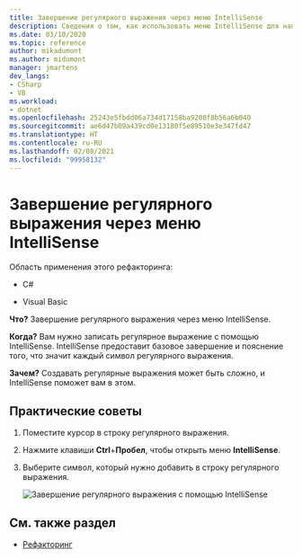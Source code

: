 ```yaml
---
title: Завершение регулярного выражения через меню IntelliSense
description: Сведения о том, как использовать меню IntelliSense для написания регулярного выражения с помощью IntelliSense.
ms.date: 03/10/2020
ms.topic: reference
author: mikadumont
ms.author: midumont
manager: jmartens
dev_langs:
- CSharp
- VB
ms.workload:
- dotnet
ms.openlocfilehash: 25243e5fbdd06a734d17158ba9200f8b56a6b040
ms.sourcegitcommit: ae6d47b09a439cd0e13180f5e89510e3e347fd47
ms.translationtype: HT
ms.contentlocale: ru-RU
ms.lasthandoff: 02/08/2021
ms.locfileid: "99958132"
---
```

# <a name="regex-completion-through-intellisense-menu"></a>Завершение регулярного выражения через меню IntelliSense

Область применения этого рефакторинга:

- C#

- Visual Basic

**Что?** Завершение регулярного выражения через меню IntelliSense.

**Когда?** Вам нужно записать регулярное выражение с помощью IntelliSense. IntelliSense предоставит базовое завершение и пояснение того, что значит каждый символ регулярного выражения. 

**Зачем?** Создавать регулярные выражения может быть сложно, и IntelliSense поможет вам в этом.

## <a name="how-to"></a>Практические советы

1. Поместите курсор в строку регулярного выражения.
2. Нажмите клавиши **Ctrl**+**Пробел**, чтобы открыть меню **IntelliSense**.
3. Выберите символ, который нужно добавить в строку регулярного выражения.

   ![Завершение регулярного выражения с помощью IntelliSense](../media/regex-completion-intellisense.png)

## <a name="see-also"></a>См. также раздел

- [Рефакторинг](../refactoring-in-visual-studio.md)
